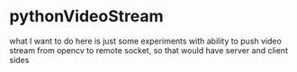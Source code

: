 # pythonVideoStream
what I want to do here is just some experiments with ability to push video stream from opencv to remote socket, so that would have server and client sides
